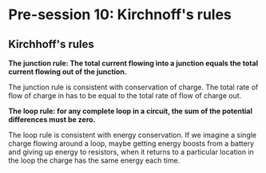 # Pre-session 10: Kirchnoff's rules

## Kirchhoff's rules

**The junction rule: The total current flowing into a junction equals the total current flowing out of the junction.**

The junction rule is consistent with conservation of charge. The total rate of flow of charge in has to be equal to the total rate of flow of charge out.

**The loop rule: for any complete loop in a circuit, the sum of the potential differences must be zero.**

The loop rule is consistent with energy conservation. If we imagine a single charge flowing around a loop, maybe getting energy boosts from a battery and giving up energy to resistors, when it returns to a particular location in the loop the charge has the same energy each time.